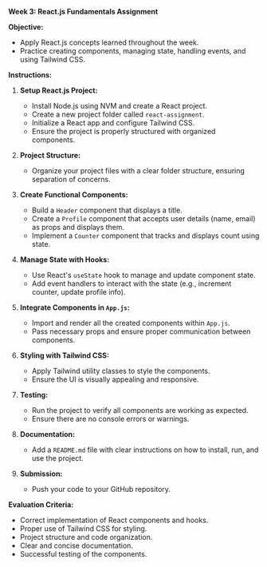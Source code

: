 
**Week 3: React.js Fundamentals Assignment**

**Objective:**

- Apply React.js concepts learned throughout the week.
- Practice creating components, managing state, handling events, and using Tailwind CSS.

**Instructions:**

1. **Setup React.js Project:**

   - Install Node.js using NVM and create a React project.
   - Create a new project folder called `react-assignment`.
   - Initialize a React app and configure Tailwind CSS.
   - Ensure the project is properly structured with organized components.

2. **Project Structure:**

   - Organize your project files with a clear folder structure, ensuring separation of concerns.

3. **Create Functional Components:**

   - Build a `Header` component that displays a title.
   - Create a `Profile` component that accepts user details (name, email) as props and displays them.
   - Implement a `Counter` component that tracks and displays count using state.

4. **Manage State with Hooks:**

   - Use React's `useState` hook to manage and update component state.
   - Add event handlers to interact with the state (e.g., increment counter, update profile info).

5. **Integrate Components in `App.js`:**

   - Import and render all the created components within `App.js`.
   - Pass necessary props and ensure proper communication between components.

6. **Styling with Tailwind CSS:**

   - Apply Tailwind utility classes to style the components.
   - Ensure the UI is visually appealing and responsive.

7. **Testing:**

   - Run the project to verify all components are working as expected.
   - Ensure there are no console errors or warnings.

8. **Documentation:**

   - Add a `README.md` file with clear instructions on how to install, run, and use the project.

9. **Submission:**

   - Push your code to your GitHub repository.

**Evaluation Criteria:**

- Correct implementation of React components and hooks.
- Proper use of Tailwind CSS for styling.
- Project structure and code organization.
- Clear and concise documentation.
- Successful testing of the components.


